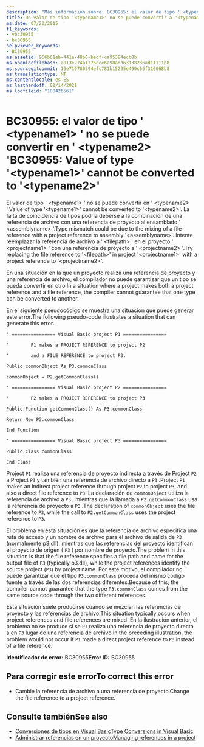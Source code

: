 ```yaml
---
description: "Más información sobre: BC30955: el valor de tipo ' <typename1> ' no se puede convertir en ' <typename2> '"
title: Un valor de tipo '<typename1>' no se puede convertir a '<typename2>'
ms.date: 07/20/2015
f1_keywords:
- vbc30955
- bc30955
helpviewer_keywords:
- BC30955
ms.assetid: 966b61eb-441e-48b0-bedf-ca95384ecb8b
ms.openlocfilehash: a013e274a1776dee6a98add63138236ad11111b8
ms.sourcegitcommit: 10e719780594efc781b15295e499c66f316068b8
ms.translationtype: MT
ms.contentlocale: es-ES
ms.lasthandoff: 02/14/2021
ms.locfileid: "100426561"
---
```

# <a name="bc30955-value-of-type-typename1-cannot-be-converted-to-typename2"></a><span data-ttu-id="396ac-103">BC30955: el valor de tipo ' \<typename1> ' no se puede convertir en ' \<typename2> '</span><span class="sxs-lookup"><span data-stu-id="396ac-103">BC30955: Value of type '\<typename1>' cannot be converted to '\<typename2>'</span></span>

<span data-ttu-id="396ac-104">El valor de tipo ' \<typename1> ' no se puede convertir en ' \<typename2> '.</span><span class="sxs-lookup"><span data-stu-id="396ac-104">Value of type '\<typename1>' cannot be converted to '\<typename2>'.</span></span> <span data-ttu-id="396ac-105">La falta de coincidencia de tipos podría deberse a la combinación de una referencia de archivo con una referencia de proyecto al ensamblado ' \<assemblyname> '.</span><span class="sxs-lookup"><span data-stu-id="396ac-105">Type mismatch could be due to the mixing of a file reference with a project reference to assembly '\<assemblyname>'.</span></span> <span data-ttu-id="396ac-106">Intente reemplazar la referencia de archivo a ' \<filepath> ' en el proyecto ' \<projectname1> ' con una referencia de proyecto a ' \<projectname2> '.</span><span class="sxs-lookup"><span data-stu-id="396ac-106">Try replacing the file reference to '\<filepath>' in project '\<projectname1>' with a project reference to '\<projectname2>'.</span></span>

 <span data-ttu-id="396ac-107">En una situación en la que un proyecto realiza una referencia de proyecto y una referencia de archivo, el compilador no puede garantizar que un tipo se pueda convertir en otro.</span><span class="sxs-lookup"><span data-stu-id="396ac-107">In a situation where a project makes both a project reference and a file reference, the compiler cannot guarantee that one type can be converted to another.</span></span>

 <span data-ttu-id="396ac-108">En el siguiente pseudocódigo se muestra una situación que puede generar este error.</span><span class="sxs-lookup"><span data-stu-id="396ac-108">The following pseudo-code illustrates a situation that can generate this error.</span></span>

 `' ================ Visual Basic project P1 ================`

 `'        P1 makes a PROJECT REFERENCE to project P2`

 `'        and a FILE REFERENCE to project P3.`

 `Public commonObject As P3.commonClass`

 `commonObject = P2.getCommonClass()`

 `' ================ Visual Basic project P2 ================`

 `'        P2 makes a PROJECT REFERENCE to project P3`

 `Public Function getCommonClass() As P3.commonClass`

 `Return New P3.commonClass`

 `End Function`

 `' ================ Visual Basic project P3 ================`

 `Public Class commonClass`

 `End Class`

 <span data-ttu-id="396ac-109">Project `P1` realiza una referencia de proyecto indirecta a través de Project `P2` a Project `P3` y también una referencia de archivo directo a `P3` .</span><span class="sxs-lookup"><span data-stu-id="396ac-109">Project `P1` makes an indirect project reference through project `P2` to project `P3`, and also a direct file reference to `P3`.</span></span> <span data-ttu-id="396ac-110">La declaración de `commonObject` utiliza la referencia de archivo a `P3` , mientras que la llamada a `P2.getCommonClass` usa la referencia de proyecto a `P3` .</span><span class="sxs-lookup"><span data-stu-id="396ac-110">The declaration of `commonObject` uses the file reference to `P3`, while the call to `P2.getCommonClass` uses the project reference to `P3`.</span></span>

 <span data-ttu-id="396ac-111">El problema en esta situación es que la referencia de archivo especifica una ruta de acceso y un nombre de archivo para el archivo de salida de `P3` (normalmente p3.dll), mientras que las referencias del proyecto identifican el proyecto de origen ( `P3` ) por nombre de proyecto.</span><span class="sxs-lookup"><span data-stu-id="396ac-111">The problem in this situation is that the file reference specifies a file path and name for the output file of `P3` (typically p3.dll), while the project references identify the source project (`P3`) by project name.</span></span> <span data-ttu-id="396ac-112">Por este motivo, el compilador no puede garantizar que el tipo `P3.commonClass` proceda del mismo código fuente a través de las dos referencias diferentes.</span><span class="sxs-lookup"><span data-stu-id="396ac-112">Because of this, the compiler cannot guarantee that the type `P3.commonClass` comes from the same source code through the two different references.</span></span>

 <span data-ttu-id="396ac-113">Esta situación suele producirse cuando se mezclan las referencias de proyecto y las referencias de archivo.</span><span class="sxs-lookup"><span data-stu-id="396ac-113">This situation typically occurs when project references and file references are mixed.</span></span> <span data-ttu-id="396ac-114">En la ilustración anterior, el problema no se produce si se `P1` realiza una referencia de proyecto directa a en `P3` lugar de una referencia de archivo.</span><span class="sxs-lookup"><span data-stu-id="396ac-114">In the preceding illustration, the problem would not occur if `P1` made a direct project reference to `P3` instead of a file reference.</span></span>

 <span data-ttu-id="396ac-115">**Identificador de error:** BC30955</span><span class="sxs-lookup"><span data-stu-id="396ac-115">**Error ID:** BC30955</span></span>

## <a name="to-correct-this-error"></a><span data-ttu-id="396ac-116">Para corregir este error</span><span class="sxs-lookup"><span data-stu-id="396ac-116">To correct this error</span></span>

- <span data-ttu-id="396ac-117">Cambie la referencia de archivo a una referencia de proyecto.</span><span class="sxs-lookup"><span data-stu-id="396ac-117">Change the file reference to a project reference.</span></span>

## <a name="see-also"></a><span data-ttu-id="396ac-118">Consulte también</span><span class="sxs-lookup"><span data-stu-id="396ac-118">See also</span></span>

- [<span data-ttu-id="396ac-119">Conversiones de tipos en Visual Basic</span><span class="sxs-lookup"><span data-stu-id="396ac-119">Type Conversions in Visual Basic</span></span>](../../programming-guide/language-features/data-types/type-conversions.md)
- [<span data-ttu-id="396ac-120">Administrar referencias en un proyecto</span><span class="sxs-lookup"><span data-stu-id="396ac-120">Managing references in a project</span></span>](/visualstudio/ide/managing-references-in-a-project)
